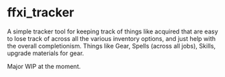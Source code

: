 # ffxi_tracker

A simple tracker tool for keeping track of things like acquired that are easy to lose track of across all the various inventory options, and just help with the overall completionism. Things like Gear, Spells (across all jobs), Skills, upgrade materials for gear.

Major WIP at the moment.
